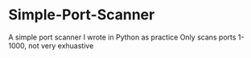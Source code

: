 # Simple-Port-Scanner
A simple port scanner I wrote in Python as practice
Only scans ports 1-1000, not very exhuastive
